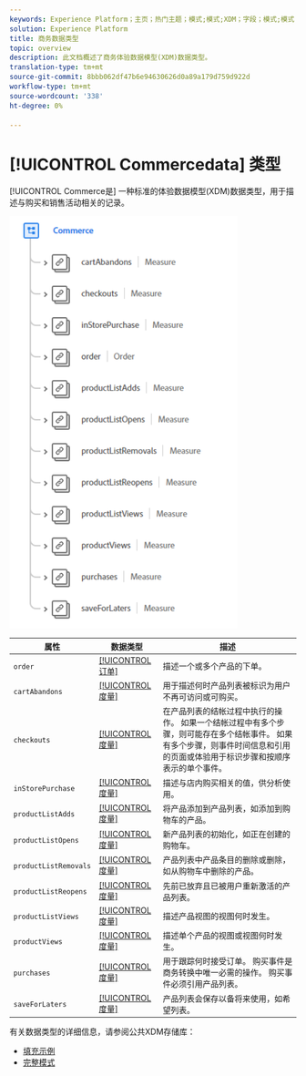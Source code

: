 ```yaml
---
keywords: Experience Platform；主页；热门主题；模式;模式;XDM；字段；模式;模式；商务；数据类型；数据类型；
solution: Experience Platform
title: 商务数据类型
topic: overview
description: 此文档概述了商务体验数据模型(XDM)数据类型。
translation-type: tm+mt
source-git-commit: 8bbb062df47b6e94630626d0a89a179d759d922d
workflow-type: tm+mt
source-wordcount: '338'
ht-degree: 0%

---
```



# [!UICONTROL Commercedata] 类型

[!UICONTROL Commerce是] 一种标准的体验数据模型(XDM)数据类型，用于描述与购买和销售活动相关的记录。

<img src="../images/data-types/commerce.PNG" width="400" /><br />

| 属性 | 数据类型 | 描述 |
| --- | --- | --- |
| `order` | [[!UICONTROL 订单]](./order.md) | 描述一个或多个产品的下单。 |
| `cartAbandons` | [[!UICONTROL 度量]](./measure.md) | 用于描述何时产品列表被标识为用户不再可访问或可购买。 |
| `checkouts` | [[!UICONTROL 度量]](./measure.md) | 在产品列表的结帐过程中执行的操作。 如果一个结帐过程中有多个步骤，则可能存在多个结帐事件。 如果有多个步骤，则事件时间信息和引用的页面或体验用于标识步骤和按顺序表示的单个事件。 |
| `inStorePurchase` | [[!UICONTROL 度量]](./measure.md) | 描述与店内购买相关的值，供分析使用。 |
| `productListAdds` | [[!UICONTROL 度量]](./measure.md) | 将产品添加到产品列表，如添加到购物车的产品。 |
| `productListOpens` | [[!UICONTROL 度量]](./measure.md) | 新产品列表的初始化，如正在创建的购物车。 |
| `productListRemovals` | [[!UICONTROL 度量]](./measure.md) | 产品列表中产品条目的删除或删除，如从购物车中删除的产品。 |
| `productListReopens` | [[!UICONTROL 度量]](./measure.md) | 先前已放弃且已被用户重新激活的产品列表。 |
| `productListViews` | [[!UICONTROL 度量]](./measure.md) | 描述产品视图的视图何时发生。 |
| `productViews` | [[!UICONTROL 度量]](./measure.md) | 描述单个产品的视图或视图何时发生。 |
| `purchases` | [[!UICONTROL 度量]](./measure.md) | 用于跟踪何时接受订单。 购买事件是商务转换中唯一必需的操作。 购买事件必须引用产品列表。 |
| `saveForLaters` | [[!UICONTROL 度量]](./measure.md) | 产品列表会保存以备将来使用，如希望列表。 |

有关数据类型的详细信息，请参阅公共XDM存储库：

* [填充示例](https://github.com/adobe/xdm/blob/master/components/datatypes/marketing/commerce.example.1.json)
* [完整模式](https://github.com/adobe/xdm/blob/master/components/datatypes/marketing/commerce.schema.json)
